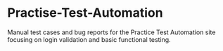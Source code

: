 # Practise-Test-Automation
Manual test cases and bug reports for the Practice Test Automation site focusing on login validation and basic functional testing.

